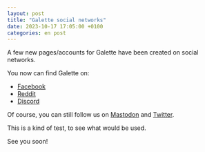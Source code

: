```yaml
---
layout: post
title: "Galette social networks"
date: 2023-10-17 17:05:00 +0100
categories: en post
---
```


A few new pages/accounts for Galette have been created on social networks.

You now can find Galette on:
* [Facebook](https://www.facebook.com/galettesoft)
* [Reddit](https://www.reddit.com/r/galette/)
* [Discord](https://discord.gg/98g2e3xka8)

Of course, you can still follow us on [Mastodon](https://framapiaf.org/@galette) and [Twitter](https://twitter.com/galette_soft).

This is a kind of test, to see what would be used.

See you soon!
